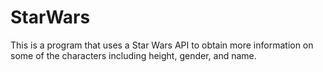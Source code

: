 # StarWars
This is a program that uses a Star Wars API to obtain more information on some of the characters including height, gender, and name.

